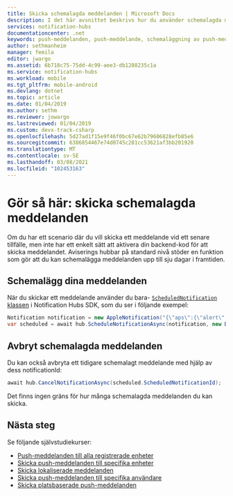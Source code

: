 ```yaml
---
title: Skicka schemalagda meddelanden | Microsoft Docs
description: I det här avsnittet beskrivs hur du använder schemalagda meddelanden med Azure Notification Hubs.
services: notification-hubs
documentationcenter: .net
keywords: push-meddelanden, push-meddelande, schemaläggning av push-meddelanden
author: sethmanheim
manager: femila
editor: jwargo
ms.assetid: 6b718c75-75dd-4c99-aee3-db1288235c1a
ms.service: notification-hubs
ms.workload: mobile
ms.tgt_pltfrm: mobile-android
ms.devlang: dotnet
ms.topic: article
ms.date: 01/04/2019
ms.author: sethm
ms.reviewer: jowargo
ms.lastreviewed: 01/04/2019
ms.custom: devx-track-csharp
ms.openlocfilehash: 5d27ad1f15e9f46f0bc67e62b79606828efb85e6
ms.sourcegitcommit: 6386854467e74d0745c281cc53621af3bb201920
ms.translationtype: MT
ms.contentlocale: sv-SE
ms.lasthandoff: 03/08/2021
ms.locfileid: "102453163"
---
```

# <a name="how-to-send-scheduled-notifications"></a>Gör så här: skicka schemalagda meddelanden

Om du har ett scenario där du vill skicka ett meddelande vid ett senare tillfälle, men inte har ett enkelt sätt att aktivera din backend-kod för att skicka meddelandet. Aviserings hubbar på standard nivå stöder en funktion som gör att du kan schemalägga meddelanden upp till sju dagar i framtiden.


## <a name="schedule-your-notifications"></a>Schemalägg dina meddelanden
När du skickar ett meddelande använder du bara- [ `ScheduledNotification` klassen](/dotnet/api/microsoft.azure.notificationhubs.schedulednotification#microsoft_azure_notificationhubs_schedulednotification) i Notification Hubs SDK, som du ser i följande exempel:

```csharp
Notification notification = new AppleNotification("{\"aps\":{\"alert\":\"Happy birthday!\"}}");
var scheduled = await hub.ScheduleNotificationAsync(notification, new DateTime(2014, 7, 19, 0, 0, 0));
```

## <a name="cancel-scheduled-notifications"></a>Avbryt schemalagda meddelanden
Du kan också avbryta ett tidigare schemalagt meddelande med hjälp av dess notificationId:

```csharp
await hub.CancelNotificationAsync(scheduled.ScheduledNotificationId);
```

Det finns ingen gräns för hur många schemalagda meddelanden du kan skicka.

## <a name="next-steps"></a>Nästa steg

Se följande självstudiekurser:

 - [Push-meddelanden till alla registrerade enheter](notification-hubs-windows-store-dotnet-get-started-wns-push-notification.md)
 - [Skicka push-meddelanden till specifika enheter](notification-hubs-windows-notification-dotnet-push-xplat-segmented-wns.md)
 - [Skicka lokaliserade meddelanden](notification-hubs-windows-store-dotnet-xplat-localized-wns-push-notification.md)
 - [Skicka push-meddelanden till specifika användare](notification-hubs-aspnet-backend-windows-dotnet-wns-notification.md) 
 - [Skicka platsbaserade push-meddelanden](notification-hubs-push-bing-spatial-data-geofencing-notification.md)
